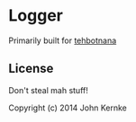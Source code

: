 # Logger

Primarily built for [tehbotnana](https://github.com/johnkernke/tehbotnana-bot)

## License

Don't steal mah stuff!

Copyright (c) 2014 John Kernke
